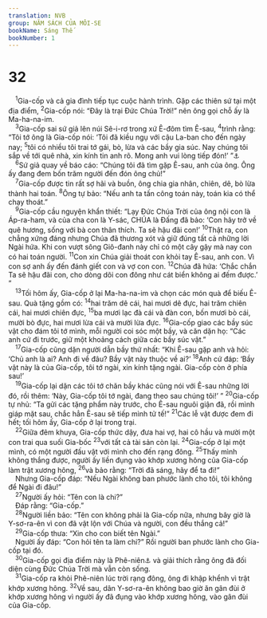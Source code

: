 ```yaml
---
translation: NVB
group: NĂM SÁCH CỦA MÔI-SE
bookName: Sáng Thế 
bookNumber: 1
---
```


<div class="title"><h1>32</h1></div>
<span class="verse sa_32_1"> <sup>1</sup>Gia-cốp và cả gia đình tiếp tục cuộc hành trình. Gặp các thiên sứ tại một địa điểm, </span>
<span class="verse sa_32_2"><sup>2</sup>Gia-cốp nói: “Đây là trại Đức Chúa Trời!” nên ông gọi chỗ ấy là Ma-ha-na-im. <br/></span>
<span class="verse sa_32_3"> <sup>3</sup>Gia-cốp sai sứ giả lên núi Sê-i-rơ trong xứ Ê-đôm tìm Ê-sau, </span>
<span class="verse sa_32_4"><sup>4</sup>trình rằng: “Tôi tớ ông là Gia-cốp nói: ‘Tôi đã kiều ngụ với cậu La-ban cho đến ngày nay; </span>
<span class="verse sa_32_5"><sup>5</sup>tôi có nhiều tôi trai tớ gái, bò, lừa và các bầy gia súc. Nay chúng tôi sắp về tới quê nhà, xin kính tin anh rõ. Mong anh vui lòng tiếp đón!’ ”<a data-toggle="tooltip" data-placement="bottom" title="Nt: để tôi tìm được ơn trước mắt anh">⚓</a><br/></span>
<span class="verse sa_32_6"> <sup>6</sup>Sứ giả quay về báo cáo: “Chúng tôi đã tìm gặp Ê-sau, anh của ông. Ông ấy đang đem bốn trăm người đến đón ông chủ!” <br/></span>
<span class="verse sa_32_7"> <sup>7</sup>Gia-cốp được tin rất sợ hãi và buồn, ông chia gia nhân, chiên, dê, bò lừa thành hai toán. </span>
<span class="verse sa_32_8"><sup>8</sup>Ông tự bảo: “Nếu anh ta tấn công toán này, toán kia có thể chạy thoát.” <br/></span>
<span class="verse sa_32_9"> <sup>9</sup>Gia-cốp cầu nguyện khẩn thiết: “Lạy Đức Chúa Trời của ông nội con là Áp-ra-ham, và của cha con là Y-sác, CHÚA là Đấng đã bảo: ‘Con hãy trở về quê hương, sống với bà con thân thích. Ta sẽ hậu đãi con!’ </span>
<span class="verse sa_32_10"><sup>10</sup>Thật ra, con chẳng xứng đáng nhưng Chúa đã thương xót và giữ đúng tất cả những lời Ngài hứa. Khi con vượt sông Giô-đanh này chỉ có một cây gậy mà nay con có hai toán người. </span>
<span class="verse sa_32_11"><sup>11</sup>Con xin Chúa giải thoát con khỏi tay Ê-sau, anh con. Vì con sợ anh ấy đến đánh giết con và vợ con con. </span>
<span class="verse sa_32_12"><sup>12</sup>Chúa đã hứa: ‘Chắc chắn Ta sẽ hậu đãi con, cho dòng dõi con đông như cát biển không ai đếm được.’ ” <br/></span>
<span class="verse sa_32_13"> <sup>13</sup>Tối hôm ấy, Gia-cốp ở lại Ma-ha-na-im và chọn các món quà để biếu Ê-sau. Quà tặng gồm có: </span>
<span class="verse sa_32_14"><sup>14</sup>hai trăm dê cái, hai mươi dê đực, hai trăm chiên cái, hai mươi chiên đực, </span>
<span class="verse sa_32_15"><sup>15</sup>ba mươi lạc đà cái và đàn con, bốn mươi bò cái, mười bò đực, hai mươi lừa cái và mười lừa đực. </span>
<span class="verse sa_32_16"><sup>16</sup>Gia-cốp giao các bầy súc vật cho đám tôi tớ mình, mỗi người coi sóc một bầy, và căn dặn họ: “Các anh cứ đi trước, giữ một khoảng cách giữa các bầy súc vật.” <br/></span>
<span class="verse sa_32_17"> <sup>17</sup>Gia-cốp cũng dặn người dẫn bầy thứ nhất: “Khi Ê-sau gặp anh và hỏi: ‘Chủ anh là ai? Anh đi về đâu? Bầy vật này thuộc về ai?’ </span>
<span class="verse sa_32_18"><sup>18</sup>Anh cứ đáp: ‘Bầy vật này là của Gia-cốp, tôi tớ ngài, xin kính tặng ngài. Gia-cốp còn ở phía sau!’ <br/></span>
<span class="verse sa_32_19"> <sup>19</sup>Gia-cốp lại dặn các tôi tớ chăn bầy khác cũng nói với Ê-sau những lời đó, rồi thêm: ‘Này, Gia-cốp tôi tớ ngài, đang theo sau chúng tôi!’ ” </span>
<span class="verse sa_32_20"><sup>20</sup>Gia-cốp tự nhủ: “Ta gửi các tặng phẩm này trước, cho Ê-sau nguôi giận đã, rồi mình giáp mặt sau, chắc hẳn Ê-sau sẽ tiếp mình tử tế!” </span>
<span class="verse sa_32_21"><sup>21</sup>Các lễ vật được đem đi hết; tối hôm ấy, Gia-cốp ở lại trong trại. <br/></span>
<span class="verse sa_32_22"> <sup>22</sup>Giữa đêm khuya, Gia-cốp thức dậy, đưa hai vợ, hai cô hầu và mười một con trai qua suối Gia-bốc </span>
<span class="verse sa_32_23"><sup>23</sup>với tất cả tài sản còn lại. </span>
<span class="verse sa_32_24"><sup>24</sup>Gia-cốp ở lại một mình, có một người đấu vật với mình cho đến rạng đông. </span>
<span class="verse sa_32_25"><sup>25</sup>Thấy mình không thắng được, người ấy liền đụng vào khớp xương hông của Gia-cốp làm trật xương hông, </span>
<span class="verse sa_32_26"><sup>26</sup>và bảo rằng: “Trời đã sáng, hãy để ta đi!” <br/> Nhưng Gia-cốp đáp: “Nếu Ngài không ban phước lành cho tôi, tôi không để Ngài đi đâu!” <br/></span>
<span class="verse sa_32_27"> <sup>27</sup>Người ấy hỏi: “Tên con là chi?” <br/> Đáp rằng: “Gia-cốp.” <br/></span>
<span class="verse sa_32_28"> <sup>28</sup>Người liền bảo: “Tên con không phải là Gia-cốp nữa, nhưng bây giờ là Y-sơ-ra-ên vì con đã vật lộn với Chúa và người, con đều thắng cả!” <br/></span>
<span class="verse sa_32_29"> <sup>29</sup>Gia-cốp thưa: “Xin cho con biết tên Ngài.” <br/> Người ấy đáp: “Con hỏi tên ta làm chi?” Rồi người ban phước lành cho Gia-cốp tại đó. <br/></span>
<span class="verse sa_32_30"> <sup>30</sup>Gia-cốp gọi địa điểm này là Phê-niên<a data-toggle="tooltip" data-placement="bottom" title="Có nghĩa là Đức Chúa Trời hiện diện">⚓</a> và giải thích rằng ông đã đối diện cùng Đức Chúa Trời mà vẫn còn sống. <br/></span>
<span class="verse sa_32_31"> <sup>31</sup>Gia-cốp ra khỏi Phê-niên lúc trời rạng đông, ông đi khập khểnh vì trật khớp xương hông. </span>
<span class="verse sa_32_32"><sup>32</sup>Về sau, dân Y-sơ-ra-ên không bao giờ ăn gân đùi ở khớp xương hông vì người ấy đã đụng vào khớp xương hông, vào gân đùi của Gia-cốp. <br/></span>
